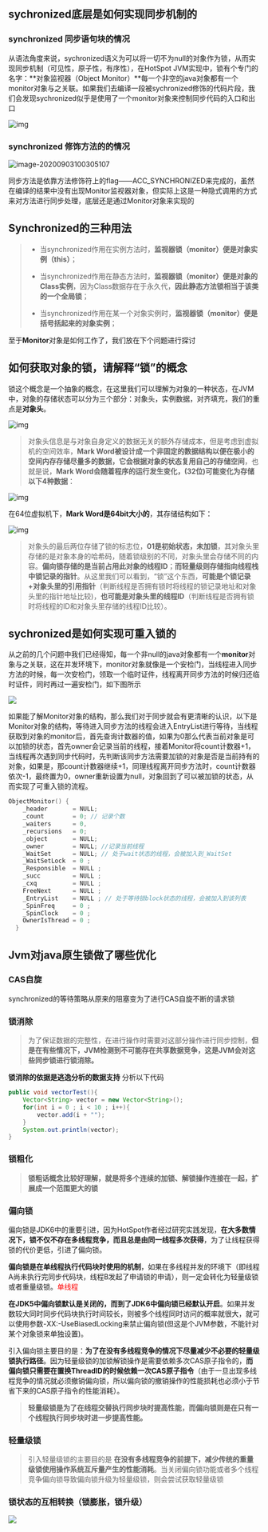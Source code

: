 ## sychronized底层是如何实现同步机制的

###  **synchronized** 同步语句块的情况

​		从语法角度来说，sychronized语义为可以将一切不为null的对象作为锁，从而实现同步机制（可见性，原子性，有序性），在HotSpot JVM实现中，锁有个专门的名字：**对象监视器（Object Monitor）**每一个非空的java对象都有一个monitor对象与之关联。如果我们去编译一段被sychronized修饰的代码片段，我们会发现sychronized似乎是使用了一个monitor对象来控制同步代码的入口和出口

![img](Synchronized高频面试题-Nie.assets/apl5n-ykhie.jpg)

### synchronized 修饰⽅法的的情况

![image-20200903100305107](Synchronized高频面试题-Nie.assets/image-20200903100305107.png)

同步方法是依靠方法修饰符上的flag——ACC_SYNCHRONIZED来完成的，虽然在编译的结果中没有出现Monitor监视器对象，但实际上这是一种隐式调用的方式来对方法进行同步处理，底层还是通过Monitor对象来实现的



## Synchronized的三种用法

> * 当synchronized作用在实例方法时，**监视器锁（monitor）便是对象实例（this）**；
>
> * 当synchronized作用在静态方法时，**监视器锁（monitor）便是对象的Class实例**，因为Class数据存在于永久代，**因此静态方法锁相当于该类的一个全局锁**；
>
> * 当synchronized作用在某一个对象实例时，**监视器锁（monitor）便是括号括起来的对象实例**；

至于**Monitor**对象是如何工作了，我们放在下个问题进行探讨



## 如何获取对象的锁，请解释“锁”的概念

​		锁这个概念是一个抽象的概念，在这里我们可以理解为对象的一种状态，在JVM中，对象的存储状态可以分为三个部分：对象头，实例数据，对齐填充，我们的重点是**对象头**。

![img](Synchronized高频面试题-Nie.assets/az7pu-v1w2b.jpg)

> 对象头信息是与对象自身定义的数据无关的额外存储成本，但是考虑到虚拟机的空间效率，**Mark Word被设计成一个非固定的数据结构以便在极小的空间内存存储尽量多的数据，它会根据对象的状态复用自己的存储空间**，也就是说，**Mark Word会随着程序的运行发生变化，(32位)可能变化为存储以下4种数据**：

![img](Synchronized高频面试题-Nie.assets/azjnu-z93l4.jpg)

在64位虚拟机下，**Mark Word是64bit大小的**，其存储结构如下：

![img](Synchronized高频面试题-Nie.assets/a329y-njadb.jpg)

> 对象头的最后两位存储了锁的标志位，**01是初始状态，未加锁**，其对象头里存储的是对象本身的哈希码，随着锁级别的不同，对象头里会存储不同的内容。**偏向锁存储的是当前占用此对象的线程ID**；**而轻量级则存储指向线程栈中锁记录的指针**。从这里我们可以看到，“锁”这个东西，**可能是个锁记录+对象头里的引用指针**（判断线程是否拥有锁时将线程的锁记录地址和对象头里的指针地址比较)，**也可能是对象头里的线程ID**（判断线程是否拥有锁时将线程的ID和对象头里存储的线程ID比较）。



## sychronized是如何实现可重入锁的

​		从之前的几个问题中我们已经得知，每一个非null的java对象都有一个**monitor**对象与之关联，这在并发环境下，monitor对象就像是一个安检门，当线程进入同步方法的时候，每一次安检门，领取一个临时证件，线程离开同步方法的时候归还临时证件，同时再过一遍安检门，如下图所示

![](images/Synchronized高频面试题-5.jpg)



​		如果能了解Monitor对象的结构，那么我们对于同步就会有更清晰的认识，以下是Monitor对象的结构，等待进入同步方法的线程会进入EntryList进行等待，当线程获取到对象的monitor后，首先查询计数器的值，如果为0那么代表当前对象是可以加锁的状态，首先owner会记录当前的线程，接着Monitor将count计数器+1，当线程再次遇到同步代码时，先判断该同步方法需要加锁的对象是否是当前持有的对象，如果是，那count计数器继续+1，同理线程离开同步方法时，count计数器依次-1，最终置为0，owner重新设置为null，对象回到了可以被加锁的状态，从而实现了可重入锁的流程。

```c++
ObjectMonitor() {
    _header       = NULL;
    _count        = 0; // 记录个数
    _waiters      = 0,
    _recursions   = 0;
    _object       = NULL;
    _owner        = NULL; //记录当前线程
    _WaitSet      = NULL; // 处于wait状态的线程，会被加入到_WaitSet
    _WaitSetLock  = 0 ;
    _Responsible  = NULL ;
    _succ         = NULL ;
    _cxq          = NULL ;
    FreeNext      = NULL ;
    _EntryList    = NULL ; // 处于等待锁block状态的线程，会被加入到该列表
    _SpinFreq     = 0 ;
    _SpinClock    = 0 ;
    OwnerIsThread = 0 ;
  }
```



## Jvm对java原生锁做了哪些优化

### CAS自旋

synchronized的等待策略从原来的阻塞变为了进行CAS自旋不断的请求锁

### 锁消除

> 为了保证数据的完整性，在进行操作时需要对这部分操作进行同步控制，**但是在有些情况下，JVM检测到不可能存在共享数据竞争，这是JVM会对这些同步锁进行锁消除。**

**锁消除的依据是逃逸分析的数据支持** 分析以下代码

```java
public void vectorTest(){
    Vector<String> vector = new Vector<String>();
    for(int i = 0 ; i < 10 ; i++){
        vector.add(i + "");
    }
    System.out.println(vector);
}
```

### 锁粗化

> **锁粗话概念比较好理解，就是将多个连续的加锁、解锁操作连接在一起，扩展成一个范围更大的锁**

### 偏向锁

偏向锁是JDK6中的重要引进，因为HotSpot作者经过研究实践发现，**在大多数情况下，锁不仅不存在多线程竞争，而且总是由同一线程多次获得**，为了让线程获得锁的代价更低，引进了偏向锁。

**偏向锁是在单线程执行代码块时使用的机制**，如果在多线程并发的环境下（即线程A尚未执行完同步代码块，线程B发起了申请锁的申请），则一定会转化为轻量级锁或者重量级锁。<font color='red'>单线程</font>

**在JDK5中偏向锁默认是关闭的，而到了JDK6中偏向锁已经默认开启**。如果并发数较大同时同步代码块执行时间较长，则被多个线程同时访问的概率就很大，就可以使用参数-XX:-UseBiasedLocking来禁止偏向锁(但这是个JVM参数，不能针对某个对象锁来单独设置)。

引入偏向锁主要目的是：**为了在没有多线程竞争的情况下尽量减少不必要的轻量级锁执行路径**。因为轻量级锁的加锁解锁操作是需要依赖多次CAS原子指令的，**而偏向锁只需要在置换ThreadID的时候依赖一次CAS原子指令**（由于一旦出现多线程竞争的情况就必须撤销偏向锁，所以偏向锁的撤销操作的性能损耗也必须小于节省下来的CAS原子指令的性能消耗）。

> **轻量级锁是为了在线程交替执行同步块时提高性能，而偏向锁则是在只有一个线程执行同步块时进一步提高性能。**

### 轻量级锁 

> 引入轻量级锁的主要目的是 **在没有多线程竞争的前提下，减少传统的重量级锁使用操作系统互斥量产生的性能消耗**。当关闭偏向锁功能或者多个线程竞争偏向锁导致偏向锁升级为轻量级锁，则会尝试获取轻量级锁

### 锁状态的互相转换（锁膨胀，锁升级）

![](images/Synchronized高频面试题-6.jpg)